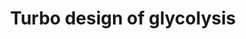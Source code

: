 ---
annotations:
- type: Pathway Ontology
  value: glycolysis pathway
authors:
- Anwesha
- Khanspers
- MaintBot
description: Many catabolic pathways begin with an ATP-requiring activation step,
  after which further metabolism yields a surplus of ATP. Such a 'turbo' principle
  is useful but also contains an inherent risk. This is illustrated by a detailed
  kinetic analysis of glycolysis in a Saccharomyces cerevisiae mutant. The model has
  been converted to GPML using the PathSBML plugin from PathVIsio, importing the model
  BIOMD0000000253 from the BioModels Database directly. The layout has been improved
  manually.
last-edited: 2019-09-17
organisms:
- Saccharomyces cerevisiae
redirect_from:
- /index.php/Pathway:WP3636
- /instance/WP3636
schema-jsonld:
- '@context': https://schema.org/
  '@id': https://wikipathways.github.io/pathways/WP3636.html
  '@type': Dataset
  creator:
    '@type': Organization
    name: WikiPathways
  description: Many catabolic pathways begin with an ATP-requiring activation step,
    after which further metabolism yields a surplus of ATP. Such a 'turbo' principle
    is useful but also contains an inherent risk. This is illustrated by a detailed
    kinetic analysis of glycolysis in a Saccharomyces cerevisiae mutant. The model
    has been converted to GPML using the PathSBML plugin from PathVIsio, importing
    the model BIOMD0000000253 from the BioModels Database directly. The layout has
    been improved manually.
  keywords:
  - Tre 6 P
  - HMP
  - Glc
  - ATP
  - Fru 1,6 P2
  - ADP
  license: CC0
  name: Turbo design of glycolysis
seo: CreativeWork
title: Turbo design of glycolysis
wpid: WP3636
---